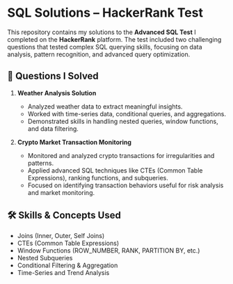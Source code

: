 # SQL Solutions – HackerRank Test

This repository contains my solutions to the **Advanced SQL Test** I completed on the **HackerRank** platform. The test included two challenging questions that tested complex SQL querying skills, focusing on data analysis, pattern recognition, and advanced query optimization.

## 📌 Questions I Solved

1. **Weather Analysis Solution**

   * Analyzed weather data to extract meaningful insights.
   * Worked with time-series data, conditional queries, and aggregations.
   * Demonstrated skills in handling nested queries, window functions, and data filtering.

2. **Crypto Market Transaction Monitoring**

   * Monitored and analyzed crypto transactions for irregularities and patterns.
   * Applied advanced SQL techniques like CTEs (Common Table Expressions), ranking functions, and subqueries.
   * Focused on identifying transaction behaviors useful for risk analysis and market monitoring.

## 🛠️ Skills & Concepts Used

* Joins (Inner, Outer, Self Joins)
* CTEs (Common Table Expressions)
* Window Functions (ROW\_NUMBER, RANK, PARTITION BY, etc.)
* Nested Subqueries
* Conditional Filtering & Aggregation
* Time-Series and Trend Analysis
